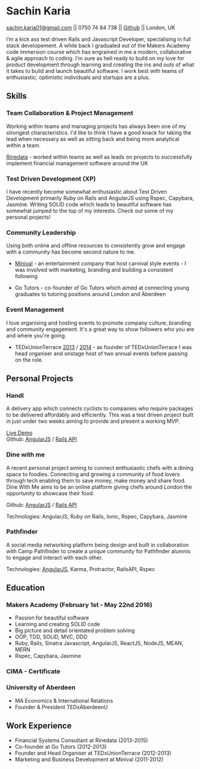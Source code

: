 # Sachin Karia
sachin.karia01@gmail.com || 0750 74 84 738 || [Github](https://www.github.com/sachinkaria) || London, UK


I’m a kick ass test driven Rails and Javascript Developer, specialising in full stack developement. A while back I graduated out of the Makers Academy code immersion course which has engrained in me a modern, collaborative & agile approach to coding. I'm sure as hell ready to build on my love for product development through learning and creating the ins and outs of what it takes to build and launch beautiful software. I work best with teams of enthusiastic, optimistic individuals and startups are a plus.

## Skills

### Team Collaboration & Project Management

Working within teams and managing projects has always been one of my strongest characteristics. I'd like to think I have a good knack for taking the lead when necessary as well as sitting back and being more analytical within a team.

[Rinedata](http://www.rinedata.com/) - worked within teams as well as leads on projects to successfully implement financial management software around the UK


### Test Driven Development (XP)

 I have recently become somewhat enthusiastic about Test Driven Development primarily Ruby on Rails and AngularJS using Rspec, Capybara, Jasmine. Writing SOLID code which leads to beautiful software has somewhat jumped to the top of my interests. Check out some of my personal projects!

### Community Leadership

Using both online and offline resources to consistently grow and engage with a community has become second nature to me.

- [Minival](https://www.facebook.com/minivalofficial) - an entertainment company that host carnival style events - I was involved with marketing, branding and building a consistent following

- Go Tutors - co-founder of Go Tutors which aimed at connecting young graduates to tutoring positions around London and Aberdeen

### Event Management

I love organising and hosting events to promote company culture, branding and community engagement. It's a great way to show followers who you are and where you're going.

- TEDxUnionTerrace [2013](https://www.youtube.com/watch?v=F5Is6xzZkf4&list=PLsRNoUx8w3rMt0281K97CCY5F9vw8CqsX) / [2014](https://www.youtube.com/watch?v=fOYz8YANfmw&list=PLsRNoUx8w3rMUzriQ3wP0Lu9m9EVCFTLu) - as founder of TEDxUnionTerrace I was head organiser and onstage host of two annual events before passing on the role.

## Personal Projects

### Handl

A delivery app which connects cyclists to companies who require packages to be delivered affordably and efficiently. This was a test driven project built in just under two weeks aiming to provide and present a working MVP.

[Live Demo](https://youtu.be/oSti49Wp3A0) <br>
Github: [AngularJS](https://github.com/acookson91/handl-frontend) / [Rails API](https://github.com/acookson91/handl-backend)

### Dine with me

A recent personal project aiming to connect enthusiastic chefs with a dining space to foodies. Connecting and growing a community of food lovers through tech enabling them to save money, make money and share food. Dine With Me aims to be an online platform giving chefs around London the opportunity to showcase their food.

Github: [AngularJS](https://github.com/sachinkaria/comedineApp) / [Rails API](https://github.com/sachinkaria/comedine)

Technologies: AngularJS, Ruby on Rails, Ionic, Rspec, Capybara, Jasmine

### Pathfinder

A social media networking platform being design and built in collaboration with Camp Pathfinder to create a unique community for Pathfinder alumnis to engage and interact with each other.

Technologies: [AngularJS](https://github.com/sachinkaria/pathfinder_frontend), Karma, Protractor, RailsAPI, Rspec

## Education

### Makers Academy (February 1st - May 22nd 2016)

- Passion for beautiful software
- Learning and creating SOLID code
- Big picture and detail orientated problem solving
- OOP, TDD, SOLID, MVC, DDD
- Ruby, Rails, Sinatra Javascript, AngularJS, ReactJS, NodeJS, MEAN, MERN
- Rspec, Capybara, Jasmine

### CIMA - Certificate

### University of Aberdeen

- MA Economics & International Relations
- Founder & President TEDxAberdeenU

## Work Experience

- Financial Systems Consultant at Rinedata (2013-2015)
- Co-founder at Go Tutors (2012-2013)
- Founder and Head Organiser at TEDxUnionTerrace (2012-2013)
- Marketing and Business Development at Minival (2011-2012)
